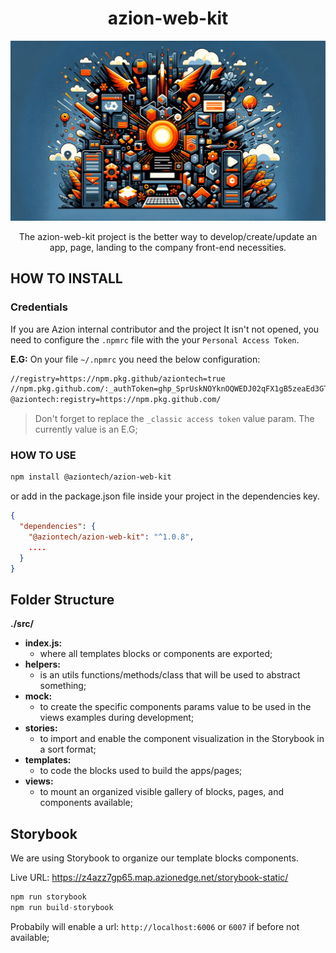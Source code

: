 <h1 align="center">
  azion-web-kit
</h1>

<p align="center">
  <img src="./doc/images/cover.png" alt="Cover azion-web-kit repository"/>
</p>

<p align="center">
  The azion-web-kit project is the better way to develop/create/update an app, page, landing to the company front-end necessities.
</p>

## HOW TO INSTALL

### Credentials
If you are Azion internal contributor and the project It isn't not opened,
you need to configure the `.npmrc` file with the your `Personal Access Token`.

**E.G:**
On your file `~/.npmrc` you need the below configuration:

``` bash
//registry=https://npm.pkg.github/aziontech=true
//npm.pkg.github.com/:_authToken=ghp_SprUskNOYknOQWEDJ02qFX1gB5zeaEd3GTIrs
@aziontech:registry=https://npm.pkg.github.com/
```

> Don't forget to replace the `_classic access token` value param. The currently value is an E.G;

### HOW TO USE

``` bash
npm install @aziontech/azion-web-kit
```
or add in the package.json file inside your project in the dependencies key.

``` json
{
  "dependencies": {
    "@aziontech/azion-web-kit": "^1.0.8",
    ....
  }
}
```


## Folder Structure

**./src/**
- **index.js:**
  -  where all templates blocks or components are exported;
- **helpers:**
  -  is an utils functions/methods/class that will be used to abstract something;
- **mock:**
    - to create the specific components params value to be used in the views examples during development;
- **stories:**
    - to import and enable the component visualization in the Storybook in a sort format;
- **templates:**
    - to code the blocks used to build the apps/pages;
- **views:**
    - to mount an organized visible gallery of blocks, pages, and components available;


## Storybook
We are using Storybook to organize our template blocks components.

Live URL: https://z4azz7gp65.map.azionedge.net/storybook-static/

``` javascript
npm run storybook
npm run build-storybook
```

Probabily will enable a url: `http://localhost:6006` or `6007` if before not available;

